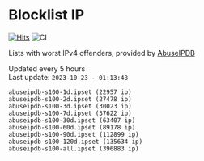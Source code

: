 # Blocklist IP

[![Hits](https://hits.seeyoufarm.com/api/count/incr/badge.svg?url=https%3A%2F%2Fgithub.com%2Fborestad%2Fblocklist-ip%2F&count_bg=%2379C83D&title_bg=%23555555&icon=&icon_color=%23E7E7E7&title=hits&edge_flat=false)](https://hits.seeyoufarm.com)  ![CI](https://img.shields.io/github/workflow/status/borestad/blocklist-ip/CI?style=flat-square)

Lists with worst IPv4 offenders, provided by [AbuseIPDB](https://www.abuseipdb.com/)

<!-- FOOTER-PLACEHOLDER -->
Updated every 5 hours<br>
Last update: `2023-10-23 - 01:13:48`
```
abuseipdb-s100-1d.ipset (22957 ip)
abuseipdb-s100-2d.ipset (27478 ip)
abuseipdb-s100-3d.ipset (30023 ip)
abuseipdb-s100-7d.ipset (37622 ip)
abuseipdb-s100-30d.ipset (63407 ip)
abuseipdb-s100-60d.ipset (89178 ip)
abuseipdb-s100-90d.ipset (112899 ip)
abuseipdb-s100-120d.ipset (135634 ip)
abuseipdb-s100-all.ipset (396883 ip)
```
